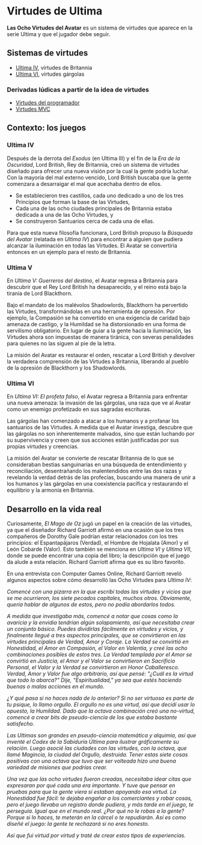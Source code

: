 # Virtudes de Ultima

**Las Ocho Virtudes del Avatar** es un sistema de virtudes que aparece en la serie Ultima y que el jugador debe seguir.

## Sistemas de virtudes

- [Ultima IV](virtudesBritannia.md), virtudes de Britannia
- [Ultima VI](virtudesGargolas.md), virtudes gárgolas

### Derivadas lúdicas a partir de la idea de virtudes

- [Virtudes del programador](virtudesProgramador.md)
- [Virtudes MVC](../../UltimaRelated/modeloVistaControlador.md)


## Contexto: los juegos

### Ultima IV

Después de la derrota del *Exodus* (en Ultima III) y el fin de la *Era de la Oscuridad*, Lord British, Rey de Britannia, creó un sistema de virtudes diseñado para ofrecer una nueva visión por la cual la gente podría luchar. Con la mayoría del mal externo vencido, Lord British buscaba que la gente comenzara a desarraigar el mal que acechaba dentro de ellos.

- Se establecieron tres castillos, cada uno dedicado a uno de los tres Principios que forman la base de las Virtudes,
- Cada una de las ocho ciudades principales de Britannia estaba dedicada a una de las Ocho Virtudes, y
- Se construyeron Santuarios cerca de cada una de ellas.

Para que esta nueva filosofía funcionara, Lord British propuso la *Búsqueda del Avatar* (relatada en *Ultima IV*) para encontrar a alguien que pudiera alcanzar la iluminación en todas las Virtudes. El Avatar se convertiría entonces en un ejemplo para el resto de Britannia.

### Ultima V

En *Ultima V: Guerreros del destino*, el Avatar regresa a Britannia para descubrir que el Rey Lord British ha desaparecido, y el reino está bajo la tiranía de Lord Blackthorn. 

Bajo el mandato de los malévolos Shadowlords, Blackthorn ha pervertido las Virtudes, transformándolas en una herramienta de opresión. Por ejemplo, la Compasión se ha convertido en una exigencia de caridad bajo amenaza de castigo, y la Humildad se ha distorsionado en una forma de servilismo obligatorio. En lugar de guiar a la gente hacia la iluminación, las Virtudes ahora son impuestas de manera tiránica, con severas penalidades para quienes no las siguen al pie de la letra. 

La misión del Avatar es restaurar el orden, rescatar a Lord British y devolver la verdadera comprensión de las Virtudes a Britannia, liberando al pueblo de la opresión de Blackthorn y los Shadowlords.

### Ultima VI

En *Ultima VI: El profeta falso*, el Avatar regresa a Britannia para enfrentar una nueva amenaza: la invasión de las gárgolas, una raza que ve al Avatar como un enemigo profetizado en sus sagradas escrituras. 

Las gárgolas han comenzado a atacar a los humanos y a profanar los santuarios de las Virtudes. A medida que el Avatar investiga, descubre que las gárgolas no son inherentemente malvados, sino que están luchando por su supervivencia y creen que sus acciones están justificadas por sus propias virtudes y creencias. 

La misión del Avatar se convierte de rescatar Britannia de lo que se consideraban bestias sanguinarias en una búsqueda de entendimiento y reconciliación, desentrañando los malentendidos entre las dos razas y revelando la verdad detrás de las profecías, buscando una manera de unir a los humanos y las gárgolas en una coexistencia pacífica y restaurando el equilibrio y la armonía en Britannia.

## Desarrollo en la vida real

Curiosamente, *El Mago de Oz* jugó un papel en la creación de las virtudes, ya que el diseñador Richard Garriott afirmó en una ocasión que los tres compañeros de Dorothy Gale podrían estar relacionados con los tres principios: el Espantapájaros (Verdad), el Hombre de Hojalata (Amor) y el León Cobarde (Valor). Esto también se menciona en *Ultima VI* y *Ultima VII*, donde se puede encontrar una copia del libro; la descripción que el juego da alude a esta relación. Richard Garriott afirma que es su libro favorito.

En una entrevista con Computer Games Online, Richard Garriott reveló algunos aspectos sobre cómo desarrolló las Ocho Virtudes para *Ultima IV*:

*Comencé con una pizarra en la que escribí todas las virtudes y vicios que se me ocurrieron, los siete pecados capitales, muchos otros. Obviamente, quería hablar de algunos de estos, pero no podía abordarlos todos.*

*A medida que investigaba más, comencé a notar que cosas como la avaricia y la envidia tendrían algún solapamiento, así que necesitaba crear un conjunto básico. Puedes dividirlas fácilmente en virtudes y vicios, y finalmente llegué a tres aspectos principales, que se convirtieron en las virtudes principales de Verdad, Amor y Coraje. La Verdad se convirtió en Honestidad, el Amor en Compasión, el Valor en Valentía, y creé las ocho combinaciones posibles de estos tres. La Verdad templada por el Amor se convirtió en Justicia, el Amor y el Valor se convirtieron en Sacrificio Personal, el Valor y la Verdad se convirtieron en Honor Caballeresco. Verdad, Amor y Valor fue algo arbitrario, así que pensé: "¿Cuál es la virtud que todo lo abarca?" Dije, "Espiritualidad," ya sea que estés haciendo buenas o malas acciones en el mundo.*

*¿Y qué pasa si no haces nada de lo anterior? Si no ser virtuoso es parte de tu psique, lo llamo orgullo. El orgullo no es una virtud, así que decidí usar lo opuesto, la Humildad. Dado que la octava combinación creó una no-virtud, comencé a crear bits de pseudo-ciencia de los que estaba bastante satisfecho.*

*Las Ultimas son grandes en pseudo-ciencia matemática y alquimia, así que inventé el Codex de la Sabiduría Última para ilustrar gráficamente su relación. Luego asocié las ciudades con las virtudes, con la octava, que llamé Magincia, la ciudad del Orgullo, destruida. Tener estas siete cosas positivas con una octava que tuvo que ser volteada hizo una buena variedad de misiones que podrías crear.*

*Una vez que las ocho virtudes fueron creadas, necesitaba idear citas que expresaran por qué cada una era importante. Y tuve que pensar en pruebas para que la gente viera si estaban apoyando esa virtud. La Honestidad fue fácil: te dejaba engañar a los comerciantes y robar cosas, pero el juego llevaba un registro donde pudiera, y más tarde en el juego, te perseguía. Igual que en el mundo real. ¿Por qué no le robas a la gente? Porque si lo haces, te meterán en la cárcel o te repudiarán. Así es como diseñé el juego: la gente te rechazará si no eres honesto.*

*Así que fui virtud por virtud y traté de crear estos tipos de experiencias.*

